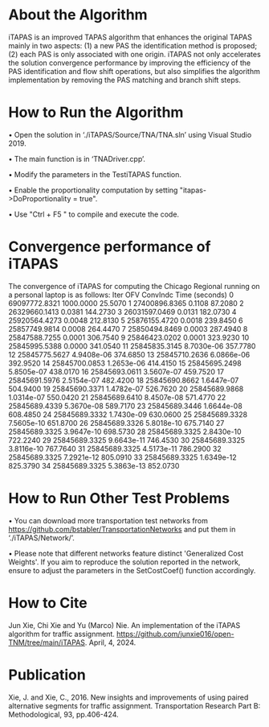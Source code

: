 # About the Algorithm

iTAPAS is
an improved TAPAS algorithm  that enhances
the original TAPAS mainly in two aspects: (1) a new PAS
the identification method is proposed; (2) each PAS is only
associated with one origin. iTAPAS not only accelerates the
solution convergence performance by improving the efficiency
of the PAS identification and flow shift operations, but also
simplifies the algorithm implementation by removing the PAS
matching and branch shift steps. 

# How to Run the Algorithm
• Open the solution in ‘./iTAPAS/Source/TNA/TNA.sln’ using Visual Studio 2019.

• The main function is in ‘TNADriver.cpp’.

• Modify the parameters in the TestiTAPAS function.

• Enable the proportionality computation by setting "itapas->DoProportionality = true".

• Use "Ctrl + F5 " to compile and execute the code.

# Convergence performance of iTAPAS

The convergence of iTAPAS for computing the Chicago Regional running on a personal laptop is as follows: 
  Iter               OFV          ConvIndc              Time (seconds)
       0     69097772.8321         1000.0000           25.5070
       1     27400896.8365            0.1108           87.2080
       2     26329660.1413            0.0381          144.2730
       3     26031597.0469            0.0131          182.0730
       4     25920564.4273            0.0048          212.8130
       5     25876155.4720            0.0018          239.8450
       6     25857749.9814            0.0008          264.4470
       7     25850494.8469            0.0003          287.4940
       8     25847588.7255            0.0001          306.7540
       9     25846423.0202            0.0001          323.9230
      10     25845995.5388            0.0000          341.0540
      11     25845835.3145        8.7030e-06          357.7780
      12     25845775.5627        4.9408e-06          374.6850
      13     25845710.2636        6.0866e-06          392.9520
      14     25845700.0853        1.2653e-06          414.4150
      15     25845695.2498        5.8505e-07          438.0170
      16     25845693.0611        3.5607e-07          459.7520
      17     25845691.5976        2.5154e-07          482.4200
      18     25845690.8662        1.6447e-07          504.9400
      19     25845690.3371        1.4782e-07          526.7620
      20     25845689.9868        1.0314e-07          550.0420
      21     25845689.6410        8.4507e-08          571.4770
      22     25845689.4339        5.3670e-08          589.7170
      23     25845689.3446        1.6644e-08          608.4850
      24     25845689.3332        1.7430e-09          630.0600
      25     25845689.3328        7.5605e-10          651.8700
      26     25845689.3326        5.8018e-10          675.7140
      27     25845689.3325        3.9647e-10          698.5730
      28     25845689.3325        2.8430e-10          722.2240
      29     25845689.3325        9.6643e-11          746.4530
      30     25845689.3325        3.8116e-10          767.7640
      31     25845689.3325        4.5173e-11          786.2900
      32     25845689.3325        7.2921e-12          805.0910
      33     25845689.3325        1.6349e-12          825.3790
      34     25845689.3325        5.3863e-13          852.0730


# How to Run Other Test Problems

• You can download more transportation test networks from https://github.com/bstabler/TransportationNetworks and put them in ‘./iTAPAS/Network/’.

• Please note that different networks feature distinct 'Generalized Cost Weights'. If you aim to reproduce the solution reported in the network, ensure to adjust the parameters in the SetCostCoef() function accordingly.

# How to Cite

Jun Xie, Chi Xie and Yu (Marco) Nie. An implementation of the iTAPAS algorithm for traffic assignment. https://github.com/junxie016/open-TNM/tree/main/iTAPAS. April, 4, 2024.

# Publication

Xie, J. and Xie, C., 2016. New insights and improvements of using paired alternative segments for traffic assignment. Transportation Research Part B: Methodological, 93, pp.406-424.
